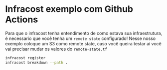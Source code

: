 # Infracost exemplo com Github Actions

Para que o infracost tenha entendimento de como estava sua infraestrutura, é necessario que você tenha um `remote state` configurado! Nesse nosso exemplo coloque um S3 como remote state, caso você queira testar ai você vai precisar mudar os valores
do `remote-state.tf`

``` bash
infracost register
infracost breakdown --path .
```